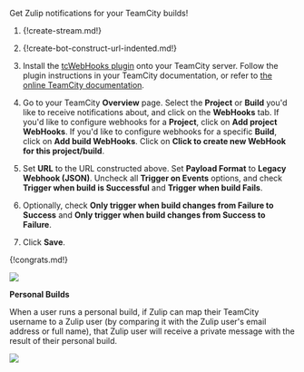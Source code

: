 Get Zulip notifications for your TeamCity builds!

1. {!create-stream.md!}

1. {!create-bot-construct-url-indented.md!}

1. Install the [tcWebHooks plugin](https://github.com/tcplugins/tcWebHooks/releases)
   onto your TeamCity server. Follow the plugin instructions in your
   TeamCity documentation, or refer to [the online TeamCity documentation][1].

1. Go to your TeamCity **Overview** page. Select the **Project** or **Build**
   you'd like to receive notifications about, and click on the **WebHooks** tab.
   If you'd like to configure webhooks for a **Project**, click on
   **Add project WebHooks**. If you'd like to configure webhooks for a specific
   **Build**, click on **Add build WebHooks**. Click on
   **Click to create new WebHook for this project/build**.

1. Set **URL** to the URL constructed above. Set **Payload Format** to
   **Legacy Webhook (JSON)**. Uncheck all **Trigger on Events** options,
   and check **Trigger when build is Successful** and **Trigger when build Fails**.

1. Optionally, check **Only trigger when build changes from Failure to Success**
   and **Only trigger when build changes from Success to Failure**.

1. Click **Save**.

[1]: https://confluence.jetbrains.com/display/TCD9/Installing+Additional+Plugins

{!congrats.md!}

![](/static/images/integrations/teamcity/001.png)

**Personal Builds**

When a user runs a personal build, if Zulip can map their TeamCity
username to a Zulip user (by comparing it with the Zulip user's email
address or full name), that Zulip user will receive a private
message with the result of their personal build.

![](/static/images/integrations/teamcity/002.png)
